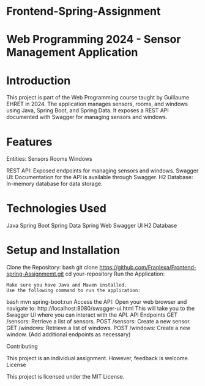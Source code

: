 # Frontend-Spring-Assignment
# Web Programming 2024 - Sensor Management Application

# Introduction
This project is part of the Web Programming course taught by Guillaume EHRET in 2024. The application manages sensors, rooms, and windows using Java, Spring Boot, and Spring Data. It exposes a REST API documented with Swagger for managing sensors and windows.
# Features
Entities:  Sensors
Rooms 
Windows

REST API: Exposed endpoints for managing sensors and windows.
Swagger UI: Documentation for the API is available through Swagger.
H2 Database: In-memory database for data storage.

# Technologies Used
Java
Spring Boot
Spring Data
Spring Web
Swagger UI
H2 Database

# Setup and Installation
Clone the Repository:
bash
git clone https://github.com/Franlexa/Frontend-spring-Assignmemt.git
cd your-repository
Run the Application:

    Make sure you have Java and Maven installed.
    Use the following command to run the application:

bash
mvn spring-boot:run
Access the API:
    Open your web browser and navigate to:
    http://localhost:8080/swagger-ui.html
    This will take you to the Swagger UI where you can interact with the API.
API Endpoints
    GET /sensors: Retrieve a list of sensors.
    POST /sensors: Create a new sensor.
    GET /windows: Retrieve a list of windows.
    POST /windows: Create a new window.
    (Add additional endpoints as necessary)

Contributing

This project is an individual assignment. However, feedback is welcome.
License

This project is licensed under the MIT License.
